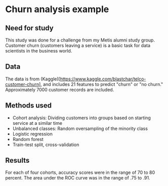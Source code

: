 # Churn analysis example

## Need for study

This study was done for a challenge from my Metis alumni study group.
Customer churn (customers leaving a service) is a basic task for data scientists in the business world. 

## Data

The data is from (Kaggle)[https://www.kaggle.com/blastchar/telco-customer-churn], and includes 21 features to predict "churn" or "no churn." Approximately 7000 customer
records are included.

## Methods used

- Cohort analysis: Dividing customers into groups based on starting service at a similar time
- Unbalanced classes: Random oversampling of the minority class
- Logistic regression
- Random forest
- Train-test split, cross-validation

## Results

For each of four cohorts, accuracy scores were in the range of 70 to 80 percent. The area under the ROC curve
was in the range of .75 to .91. 

